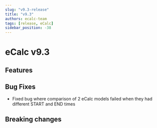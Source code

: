 ```yaml
---
slug: "v9.3-release"
title: "v9.3"
authors: ecalc-team
tags: [release, eCalc]
sidebar_position: -38
---
```


# eCalc v9.3

## Features

## Bug Fixes

* Fixed bug where comparison of 2 eCalc models failed when they had different START and END times

## Breaking changes
